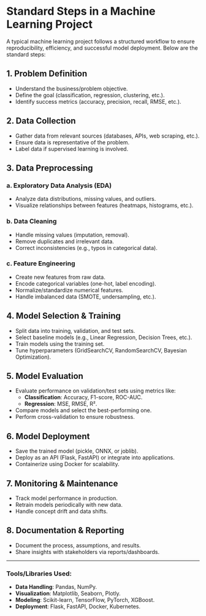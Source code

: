 # Standard Steps in a Machine Learning Project

A typical machine learning project follows a structured workflow to ensure reproducibility, efficiency, and successful model deployment. Below are the standard steps:

## 1. Problem Definition
- Understand the business/problem objective.
- Define the goal (classification, regression, clustering, etc.).
- Identify success metrics (accuracy, precision, recall, RMSE, etc.).

## 2. Data Collection
- Gather data from relevant sources (databases, APIs, web scraping, etc.).
- Ensure data is representative of the problem.
- Label data if supervised learning is involved.

## 3. Data Preprocessing
### a. Exploratory Data Analysis (EDA)
- Analyze data distributions, missing values, and outliers.
- Visualize relationships between features (heatmaps, histograms, etc.).
### b. Data Cleaning
- Handle missing values (imputation, removal).
- Remove duplicates and irrelevant data.
- Correct inconsistencies (e.g., typos in categorical data).
### c. Feature Engineering
- Create new features from raw data.
- Encode categorical variables (one-hot, label encoding).
- Normalize/standardize numerical features.
- Handle imbalanced data (SMOTE, undersampling, etc.).

## 4. Model Selection & Training
- Split data into training, validation, and test sets.
- Select baseline models (e.g., Linear Regression, Decision Trees, etc.).
- Train models using the training set.
- Tune hyperparameters (GridSearchCV, RandomSearchCV, Bayesian Optimization).

## 5. Model Evaluation
- Evaluate performance on validation/test sets using metrics like:
  - **Classification**: Accuracy, F1-score, ROC-AUC.
  - **Regression**: MSE, RMSE, R².
- Compare models and select the best-performing one.
- Perform cross-validation to ensure robustness.

## 6. Model Deployment
- Save the trained model (pickle, ONNX, or joblib).
- Deploy as an API (Flask, FastAPI) or integrate into applications.
- Containerize using Docker for scalability.

## 7. Monitoring & Maintenance
- Track model performance in production.
- Retrain models periodically with new data.
- Handle concept drift and data shifts.

## 8. Documentation & Reporting
- Document the process, assumptions, and results.
- Share insights with stakeholders via reports/dashboards.

---

### Tools/Libraries Used:
- **Data Handling**: Pandas, NumPy.
- **Visualization**: Matplotlib, Seaborn, Plotly.
- **Modeling**: Scikit-learn, TensorFlow, PyTorch, XGBoost.
- **Deployment**: Flask, FastAPI, Docker, Kubernetes.